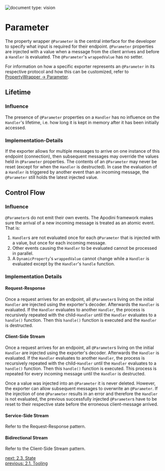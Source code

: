 ![document type: vision](https://apodini.github.io/resources/markdown-labels/document_type_vision.svg)

# Parameter

The property wrapper `@Parameter` is the central interface for the developer to specify what input is required for their endpoint. `@Parameter` properties are injected with a value when a message from the client arrives and before a `Handler` is evaluated. The `@Parameter`'s `wrappedValue` has no setter.

For information on how a specific exporter represents an `@Parameter` in its respective protocol and how this can be customized, refer to [PropertyWrapper -> Parameter](../../PropertyWrapper/Parameter.md).


## Lifetime

### Influence

The presence of `@Parameter` properties on a `Handler` has no influence on the `Handler`'s lifetime, i.e. how long it is kept in memory after it has been initially accessed.

### Implementation-Details

If the exporter allows for multiple messages to arrive on one instance of this endpoint (connection), then subsequent messages may override the values held in `@Parameter` properties. The contents of an `@Parameter` may never be reset (except for when the `Handler` is destructed). In case the evaluation of a `Handler` is triggered by another event than an incoming message, the `@Parameter` still holds the latest injected value.

## Control Flow

### Influence

`@Parameter`s do not emit their own events. The Apodini framework makes sure the arrival of a new incoming message is treated as an atomic event. That is:

1. `Handler`s are not evaluated once for each `@Parameter` that is injected with a value, but once for each incoming message.
2. Other events causing the `Handler` to be evaluated cannot be processed in parallel.
3. A `DynamicProperty`'s `wrappedValue` cannot change while a `Handler` is evaluated except by the `Handler`'s `handle` function.

### Implementation Details

#### Request-Response

Once a request arrives for an endpoint, all `@Parameter`s living on the initial `Handler` are injected using the exporter's decoder. Afterwards the `Handler` is evaluated. If the `Handler` evaluates to another `Handler`, the process is recursively repeated with the child-`Handler` until the `Handler` evaluates to a `handle()` function. Then this `handle()` function is executed and the `Handler` is destructed.

#### Client-Side Stream

Once a request arrives for an endpoint, all `@Parameter`s living on the initial `Handler` are injected using the exporter's decoder. Afterwards the `Handler` is evaluated. If the `Handler` evaluates to another `Handler`, the process is recursively repeated with the child-`Handler` until the `Handler` evaluates to a `handle()` function. Then this `handle()` function is executed. This process is repeated for every incoming message until the `Handler` is destructed.

Once a value was injected into an `@Parameter` it is never deleted. However, the exporter can allow subsequent messages to overwrite an `@Parameter`. If the injection of one `@Parameter` results in an error and therefore the `Handler` is not evaluated, the previous successfully injected `@Parameter`s have to be reset to their respective state before the erroneous client-message arrived.

#### Service-Side Stream

Refer to the Request-Response pattern.

#### Bidirectional Stream

Refer to the Client-Side Stream pattern.


[next: 2.3. State](./2.3.%20State.md)  
[previous: 2.1. Tooling](./2.1.%20Tooling.md)